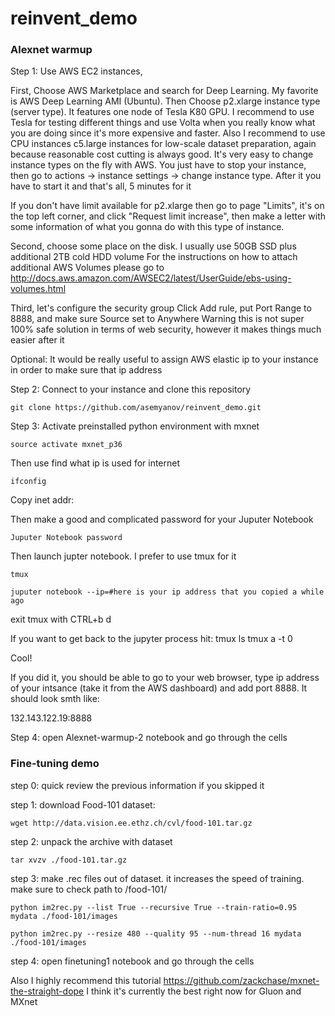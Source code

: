 # reinvent_demo

### Alexnet warmup

Step 1: Use AWS EC2 instances, 

First, Choose AWS Marketplace and search for Deep Learning. My favorite is AWS Deep Learning AMI (Ubuntu).
Then Choose p2.xlarge instance type (server type).  It features one node of Tesla K80 GPU. I recommend to use Tesla for testing different things and use Volta when you really know what you are doing since it's more expensive and faster.
Also I recommend to use CPU instances c5.large instances for low-scale dataset preparation, again because reasonable cost cutting is always good.
It's very easy to change instance types on the fly with AWS. You just have to stop your instance, then go to actions -> instance settings -> change instance type. After it you have to start it and that's all, 5 minutes for it

If you don't have limit available for p2.xlarge then go to page "Limits", it's on the top left corner, and click "Request limit increase", then make a letter with some information of what you gonna do with this type of instance. 

Second, choose some place on the disk. I usually use 50GB SSD plus additional 2TB cold HDD volume
For the instructions on how to attach additional AWS Volumes please go to 
http://docs.aws.amazon.com/AWSEC2/latest/UserGuide/ebs-using-volumes.html

Third, let's configure the security group
Click Add rule, put Port Range to 8888, and make sure Source set to Anywhere
Warning this is not super 100% safe solution in terms of web security, however it makes things much easier after it

Optional:
It would be really useful to assign AWS elastic ip to your instance in order to make sure that ip address


Step 2: Connect to your instance and clone this repository

`git clone https://github.com/asemyanov/reinvent_demo.git`



Step 3:
Activate preinstalled python environment with mxnet

`source activate mxnet_p36`

Then use find what ip is used for internet

`ifconfig`

Copy inet addr:

Then make a good and complicated password for your Juputer Notebook

`Juputer Notebook password`

Then launch jupter notebook. I prefer to use tmux for it

`tmux`

`juputer notebook --ip=#here is your ip address that you copied a while ago`

exit tmux with CTRL+b  d

If you want to get back to the jupyter process hit:
tmux ls
tmux a -t 0

Cool!

If you did it, you should be able to go to your web browser, type ip address of your intsance (take it from the AWS dashboard)
and add port 8888. 
It should look smth like:

132.143.122.19:8888



Step 4: open Alexnet-warmup-2 notebook and go through the cells


### Fine-tuning demo

step 0: quick review the previous information if you skipped it

step 1: download Food-101 dataset:

`wget http://data.vision.ee.ethz.ch/cvl/food-101.tar.gz`

step 2: unpack the archive with dataset

`tar xvzv ./food-101.tar.gz`

step 3: make .rec files out of dataset. it increases the speed of training. make sure to check path to /food-101/

`python im2rec.py --list True --recursive True --train-ratio=0.95 mydata ./food-101/images `

`python im2rec.py --resize 480 --quality 95 --num-thread 16 mydata ./food-101/images `

step 4: open finetuning1 notebook and go through the cells





Also I highly recommend this tutorial 
https://github.com/zackchase/mxnet-the-straight-dope
I think it's currently the best right now for Gluon and MXnet

